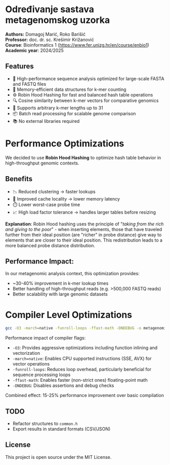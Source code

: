 # Određivanje sastava metagenomskog uzorka

**Authors:** Domagoj Marić, Roko Barišić  
**Professor:** doc. dr. sc. Krešimir Križanović  
**Course**: Bioinformatics 1 (https://www.fer.unizg.hr/en/course/enbio1)  
**Academic year**: 2024/2025

## Features

- 🚀 High-performance sequence analysis optimized for large-scale FASTA and FASTQ files
- 🧠 Memory-efficient data structures for k-mer counting
- ⚙️ Robin Hood Hashing for fast and balanced hash table operations
- 🔍 Cosine similarity between k-mer vectors for comparative genomics
- 🧬 Supports arbitrary k-mer lengths up to 31
- 📦 Batch read processing for scalable genome comparison
- 📚 No external libraries required


# Performance Optimizations

We decided to use **Robin Hood Hashing** to optimize hash table behavior in 
high-throughput genomic contexts.

## Benefits

- 📉 Reduced clustering → faster lookups
- 🧠 Improved cache locality → lower memory latency
- ⏱️ Lower worst-case probe time
- 📈 High load factor tolerance → handles larger tables before resizing

**Explanation**: Robin Hood hashing uses the principle of "*taking from the rich and giving to the poor*" - when inserting elements, those that have traveled further from their ideal position (are "richer" in probe distance) give way to elements that are closer to their ideal position. This redistribution leads to a more balanced probe distance distribution.

## Performance Impact:
In our metagenomic analysis context, this optimization provides:

- ~30-40% improvement in k-mer lookup times
- Better handling of high-throughput reads (e.g. >500,000 FASTQ reads)
- Better scalability with large genomic datasets

# Compiler Level Optimizations

``` bash
gcc -O3 -march=native -funroll-loops -ffast-math -DNDEBUG -o metagenomics main.c
```

Performance impact of compiler flags:

- `-O3`: Provides aggressive optimizations including function inlining and vectorization
- `-march=native`: Enables CPU supported instructions (SSE, AVX) for vector operations
- `-funroll-loops`: Reduces loop overhead, particularly beneficial for sequence processing loops
- `-ffast-math`: Enables faster (non-strict ones) floating-point math
- `-DNDEBUG`: Disables assertions and debug checks

Combined effect: 15-25% performance improvement over basic compilation

## TODO
- Refactor structures to `common.h`
- Export results in standard formats (CSV/JSON)

## License
This project is open source under the MIT License.

